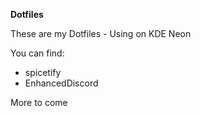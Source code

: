 **Dotfiles**

These are my Dotfiles - Using on KDE Neon

You can find:

- spicetify
- EnhancedDiscord

More to come
